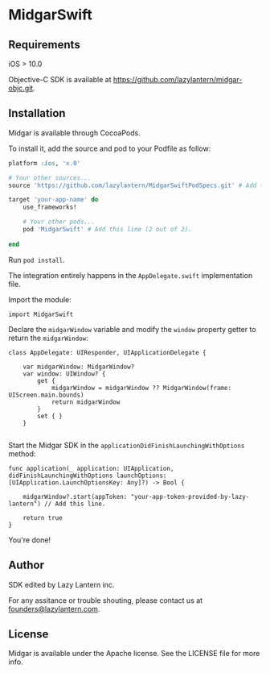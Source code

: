 # MidgarSwift

## Requirements

iOS > 10.0

Objective-C SDK is available at https://github.com/lazylantern/midgar-objc.git.

## Installation

Midgar is available through CocoaPods. 

To install it, add the source and pod to your Podfile as follow:

```ruby
platform :ios, 'x.0'

# Your other sources...
source 'https://github.com/lazylantern/MidgarSwiftPodSpecs.git' # Add this line (1 out of 2).

target 'your-app-name' do
    use_frameworks!

    # Your other pods...
    pod 'MidgarSwift' # Add this line (2 out of 2).
    
end
```

Run `pod install`.

The integration entirely happens in the `AppDelegate.swift` implementation file.

Import the module:

```
import MidgarSwift
```

Declare the `midgarWindow` variable and modify the `window` property getter to return the `midgarWindow`:

```
class AppDelegate: UIResponder, UIApplicationDelegate {

    var midgarWindow: MidgarWindow?
    var window: UIWindow? {
        get {
            midgarWindow = midgarWindow ?? MidgarWindow(frame: UIScreen.main.bounds)
            return midgarWindow
        }
        set { }
    }
    
```

Start the Midgar SDK in the `applicationDidFinishLaunchingWithOptions` method:

```
func application(_ application: UIApplication, didFinishLaunchingWithOptions launchOptions: [UIApplication.LaunchOptionsKey: Any]?) -> Bool {

    midgarWindow?.start(appToken: "your-app-token-provided-by-lazy-lantern") // Add this line.
    
    return true
}
```

You're done!

## Author

SDK edited by Lazy Lantern inc. 

For any assitance or trouble shouting, please contact us at founders@lazylantern.com.

## License

Midgar is available under the Apache license. See the LICENSE file for more info.
